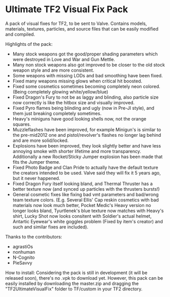 # Ultimate TF2 Visual Fix Pack

A pack of visual fixes for TF2, to be sent to Valve.
Contains models, materials, textures, particles, and source files that can be easily modified and compiled.

Highlights of the pack:

* Many stock weapons got the good/proper shading parameters which were destroyed in Love and War and Gun Mettle.
* Many non stock weapons also got improved to be closer to the old stock weapon style and are more consistent.
* Some weapons with missing LODs and bad smoothing have been fixed.
* Fixed many weapons missing glows when critical hit boosted.
* Fixed some cosmetics sometimes becoming completely neon colored. (Being completely glowing white/yellow/blue)
* Fixed Dragon's Fury to not be as laggy and blinding, also particle size now correctly is like the hitbox size and visually improved.
* Fixed Pyro flames being blinding and ugly (now in Pre-JI style), and them just breaking completely sometimes.
* Heavy's miniguns have good looking shells now, not the orange squares.
* Muzzleflashes have been improved, for example Minigun's is similar to the pre-mid2012 one and pistol/revolver's flashes no longer lag behind and are more solid/locked.
* Explosions have been improved, they look slightly better and have less annoying smoke with shorter lifetime and more transparency. Additionally a new Rocket/Sticky Jumper explosion has been made that fits the Jumper theme.
* Fixed Photo Badge and Clan Pride to actually have the default texture the creators intended to be used. Valve said they will fix it 5 years ago, but it never happened.
* Fixed Dragon Fury itself looking bland, and Thermal Thruster has a better texture now (and synced up particles with the thrusters bursts!)
* General cosmetic fixes like fixing bad vmt parameters and bad/wrong team texture colors. (E.g. Several Ellis' Cap reskin cosmetics with bad materials now look much better, Pocket Medic's Heavy version no longer looks bland, Tyurtlenek's blue texture now matches with Heavy's shirt, Lucky Shot now looks consitent with Soldier's actual helmet, Antartic Eyewear's white goggles problem (Fixed by item's creator) and such and similar fixes are included).


Thanks to the contributors:

* agrastiOs
* nonhuman
* N-Cognito
* PieSavvy

How to install:
Considering the pack is still in development (it will be released soon), there's no .vpk to download yet. However, this pack can be easily installed by downloading the master.zip and dragging the "TF2UltimateVisualFix" folder to TF/custom in your TF2 directory.
